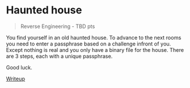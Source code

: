 # Haunted house
> Reverse Engineering - TBD pts

You find yourself in an old haunted house. To advance to the next rooms you need to enter a passphrase based on a challenge infront of you. <br>
Except nothing is real and you only have a binary file for the house.
There are 3 steps, each with a unique passphrase.

Good luck.

[Writeup](./writeup.md)
